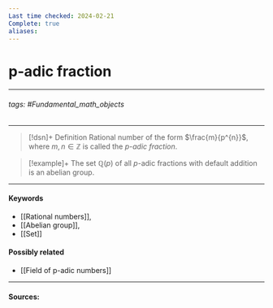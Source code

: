 ```yaml
---
Last time checked: 2024-02-21
Complete: true
aliases:
---
```

# p-adic fraction
***
###### tags: #Fundamental_math_objects 
***
>[!dsn]+ Definition
>Rational number of the form $\frac{m}{p^{n}}$, where $m,n\in\mathbb{Z}$ is called the $p$*-adic fraction*.

>[!example]+
>The set $\mathbb{Q}(p)$ of all $p$-adic fractions with default addition is an abelian group.

***
#### Keywords
- [[Rational numbers]],
- [[Abelian group]],
- [[Set]]
#### Possibly related
- [[Field of p-adic numbers]]
***
#### Sources: